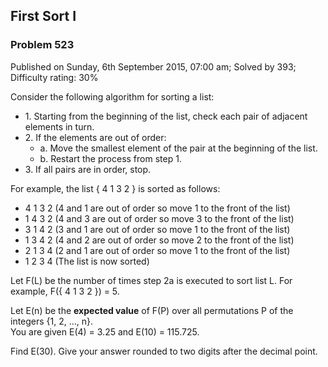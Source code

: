 First Sort I
------------

### Problem 523

Published on Sunday, 6th September 2015, 07:00 am; Solved by 393;
Difficulty rating: 30%

Consider the following algorithm for sorting a list:

-   1\. Starting from the beginning of the list, check each pair of adjacent
    elements in turn.
-   2\. If the elements are out of order:
    -   a\. Move the smallest element of the pair at the beginning of the list.
    -   b\. Restart the process from step 1.
-   3\. If all pairs are in order, stop.

For example, the list { 4 1 3 2 } is sorted as follows:

-   4 1 3 2 (4 and 1 are out of order so move 1 to the front of the
    list)
-   1 4 3 2 (4 and 3 are out of order so move 3 to the front of the
    list)
-   3 1 4 2 (3 and 1 are out of order so move 1 to the front of the
    list)
-   1 3 4 2 (4 and 2 are out of order so move 2 to the front of the
    list)
-   2 1 3 4 (2 and 1 are out of order so move 1 to the front of the
    list)
-   1 2 3 4 (The list is now sorted)

Let F(L) be the number of times step 2a is executed to sort list L. For
example, F({ 4 1 3 2 }) = 5.

Let E(n) be the **expected value** of F(P) over all permutations P of
the integers {1, 2, ..., n}.\
 You are given E(4) = 3.25 and E(10) = 115.725.

Find E(30). Give your answer rounded to two digits after the decimal
point.
